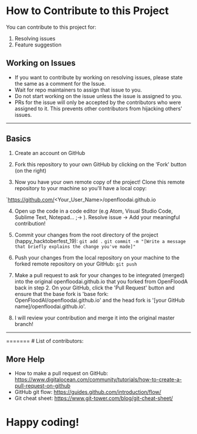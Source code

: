 
# How to Contribute to this Project

You can contribute to this project for:
1. Resolving issues
2. Feature suggestion


## Working on Issues ##

- If you want to contribute by working on resolving issues, please state the same as a comment for the Issue.
- Wait for repo maintainers to assign that issue to you.
- Do not start working on the issue unless the issue is assigned to you.
- PRs for the issue will only be accepted by the contributors who were assigned to it. This prevents other contributors from hijacking others' issues.

<hr/>

## Basics ##
1. Create an account on GitHub

2. Fork this repository to your own GitHub by clicking on the 'Fork' button (on the right)

3. Now you have your own remote copy of the project! Clone this remote repository to your machine so you'll have a local copy:

`https://github.com/<Your_User_Name>/openfloodai.github.io

4. Open up the code in a code editor (e.g Atom, Visual Studio Code, Sublime Text, Notepad... ;-> ). Resolve issue -> Add your meaningful
   contribution!

5. Commit your changes from the root directory of the project (happy_hacktoberfest_19):
   `git add .`
   `git commit -m "[Write a message that briefly explains the change you've made]"`

6. Push your changes from the local repository on your machine to the forked remote repository on your GitHub:
   `git push`

7. Make a pull request to ask for your changes to be integrated (merged) into the original openfloodai.github.io that you forked
   from OpenFloodA back in step 2. On your GitHub, click the 'Pull Request' button and ensure that the base fork is 'base
   fork: OpenFloodAI/openfloodai.github.io' and the head fork is '[your GitHub name]/openfloodai.github.io'.

8. I will review your contribution and merge it into the original master branch!


<hr/>
=======
# List of contributors:
 

## More Help

- How to make a pull request on GitHub: https://www.digitalocean.com/community/tutorials/how-to-create-a-pull-request-on-github
- GitHub git flow: https://guides.github.com/introduction/flow/
- Git cheat sheet: https://www.git-tower.com/blog/git-cheat-sheet/

# Happy coding!
